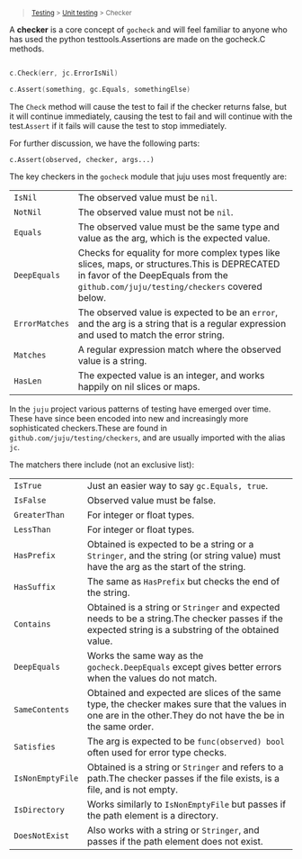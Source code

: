 > <small> [Testing](/t/7203) > [Unit testing](/t/7204) > Checker</small>

A **checker** is a core concept of `gocheck` and will feel familiar to anyone who has used the python
testtools.Assertions are made on the gocheck.C methods.

```go

c.Check(err, jc.ErrorIsNil)

c.Assert(something, gc.Equals, somethingElse)

```

The `Check` method will cause the test to fail if the checker returns false, but it will continue immediately, causing
the test to fail and will continue with the test.`Assert` if it fails will cause the test to stop immediately.

For further discussion, we have the following parts:

`c.Assert(observed, checker, args...)`

The key checkers in the `gocheck` module that juju uses most frequently are:

|                |                                                                                                                                                                                      |
|----------------|--------------------------------------------------------------------------------------------------------------------------------------------------------------------------------------|
| `IsNil`        | The observed value must be `nil`.                                                                                                                                                    |
| `NotNil`       | The observed value must not be `nil`.                                                                                                                                                |
| `Equals`       | The observed value must be the same type and value as the arg, which is the expected value.                                                                                          |
| `DeepEquals`   | Checks for equality for more complex types like slices, maps, or structures.This is DEPRECATED in favor of the DeepEquals from the `github.com/juju/testing/checkers` covered below. |
| `ErrorMatches` | The observed value is expected to be an `error`, and the arg is a string that is a regular expression and used to match the error string.                                            |
| `Matches`      | A regular expression match where the observed value is a string.                                                                                                                     |
| `HasLen`       | The expected value is an integer, and works happily on nil slices or maps.                                                                                                           |

In the `juju` project various patterns of testing have emerged over time. These have since been encoded into new and
increasingly more sophisticated checkers.These are found in `github.com/juju/testing/checkers`, and are usually imported
with the alias `jc`.

The matchers there include (not an exclusive list):

|                  |                                                                                                                                                              |
|------------------|--------------------------------------------------------------------------------------------------------------------------------------------------------------|
| `IsTrue`         | Just an easier way to say `gc.Equals, true`.                                                                                                                 |
| `IsFalse`        | Observed value must be false.                                                                                                                                |
| `GreaterThan`    | For integer or float types.                                                                                                                                  |
| `LessThan`       | For integer or float types.                                                                                                                                  |
| `HasPrefix`      | Obtained is expected to be a string or a `Stringer`, and the string (or string value) must have the arg as the start of the string.                          |
| `HasSuffix`      | The same as `HasPrefix` but checks the end of the string.                                                                                                    |
| `Contains`       | Obtained is a string or `Stringer` and expected needs to be a string.The checker passes if the expected string is a substring of the obtained value.         |
| `DeepEquals`     | Works the same way as the `gocheck.DeepEquals` except gives better errors when the values do not match.                                                      |
| `SameContents`   | Obtained and expected are slices of the same type, the checker makes sure that the values in one are in the other.They do not have the be in the same order. |
| `Satisfies`      | The arg is expected to be `func(observed) bool` often used for error type checks.                                                                            |
| `IsNonEmptyFile` | Obtained is a string or `Stringer` and refers to a path.The checker passes if the file exists, is a file, and is not empty.                                  |
| `IsDirectory`    | Works similarly to `IsNonEmptyFile` but passes if the path element is a directory.                                                                           |
| `DoesNotExist`   | Also works with a string or `Stringer`, and passes if the path element does not exist.                                                                       |